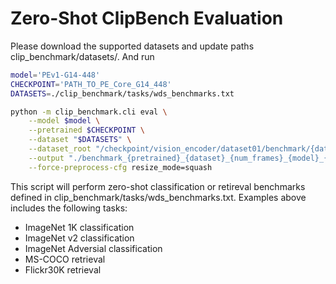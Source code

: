 # Zero-Shot ClipBench Evaluation
Please download the supported datasets and update paths clip_benchmark/datasets/. And run
```bash
model='PEv1-G14-448'
CHECKPOINT='PATH_TO_PE_Core_G14_448'
DATASETS=./clip_benchmark/tasks/wds_benchmarks.txt

python -m clip_benchmark.cli eval \
    --model $model \
    --pretrained $CHECKPOINT \
    --dataset "$DATASETS" \
    --dataset_root "/checkpoint/vision_encoder/dataset01/benchmark/{dataset_cleaned}/" \
    --output "./benchmark_{pretrained}_{dataset}_{num_frames}_{model}_{language}_{task}.json" \
    --force-preprocess-cfg resize_mode=squash

```
This script will perform zero-shot classification or retireval benchmarks defined in clip_benchmark/tasks/wds_benchmarks.txt. Examples above includes the following tasks:
- ImageNet 1K classification
- ImageNet v2 classification
- ImageNet Adversial classification
- MS-COCO retrieval
- Flickr30K retrieval